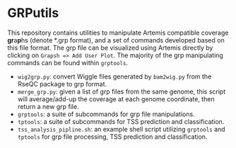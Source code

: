 # GRPutils

This repository contains utilities to manipulate Artemis compatible coverage **gr**a**p**hs (denote *.grp format), and a set of commands developed based on this file format. The grp file can be visualized using Artemis directly by clicking on `Grapsh => Add User Plot`. The majority of the grp manipulating commands can be found within `grptools`.

* `wig2grp.py`: convert Wiggle files generated by `bam2wig.py` from the RseQC package to grp format.  
* `merge_grp.py`: given a list of grp files from the same genome, this script will average/add-up the coverage at each genome coordinate, then return a new grp file.
* `grptools`: a suite of subcommands for grp file manipulations.
* `tptools`: a suite of subcommands for TSS prediction and classification.
* `tss_analysis_pipline.sh`: an example shell script utilizing `grptools` and `tptools` for grp file processing, TSS prediction and classification. 


